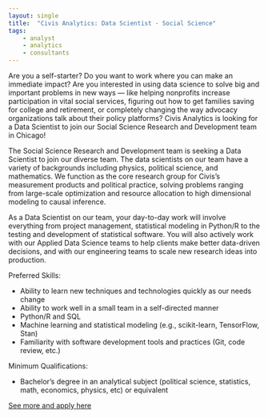 ```yaml
---
layout: single
title:  "Civis Analytics: Data Scientist - Social Science"
tags: 
    - analyst
    - analytics
    - consultants
---
```

Are you a self-starter? Do you want to work where you can make an immediate impact? Are you interested in using data science to solve big and important problems in new ways — like helping nonprofits increase participation in vital social services, figuring out how to get families saving for college and retirement, or completely changing the way advocacy organizations talk about their policy platforms? Civis Analytics is looking for a Data Scientist  to join our Social Science Research and Development team in Chicago!

The Social Science Research and Development team is seeking  a Data Scientist to join our diverse team. The data scientists on our team have a variety of backgrounds including physics, political science, and mathematics. We function as the core research group for Civis’s measurement products and political practice, solving problems ranging from large-scale optimization and resource allocation to high dimensional modeling to causal inference.

As a Data Scientist on our team, your day-to-day work will involve everything from project management, statistical modeling in Python/R to the testing and development of statistical software. You will also actively work with our Applied Data Science teams to help clients make better data-driven decisions, and with our engineering teams to scale new research ideas into production.

Preferred Skills: 

* Ability to learn new techniques and technologies quickly as our needs change
* Ability to work well in a small team in a self-directed manner
* Python/R and SQL
* Machine learning and statistical modeling (e.g., scikit-learn, TensorFlow, Stan)
* Familiarity with software development tools and practices (Git, code review, etc.)

Minimum Qualifications: 

* Bachelor’s degree in an analytical subject (political science, statistics, math, economics, physics, etc) or equivalent

[See more and apply here](https://boards.greenhouse.io/civisanalytics/jobs/1025893#app)
